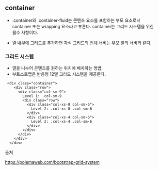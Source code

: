 
## container

- .container와 .container-fluid는 콘텐츠 요소를 포함하는 부모 요소로서 container 또는 wrapping 요소라고 부른다. container는 그리드 시스템을 위한 필수 사항이다.



- 열 내부에 그리드를 추가하면 자식 그리드의 전체 너비는 부모 열의 너비와 같다.

### 그리드 시스템

- 열을 나누어 콘텐츠를 원하는 위치에 배치하는 방법. 
- 부트스트랩은 반응형 12열 그리드 시스템을 제공한다. 

```
 <div class="container">
    <div class="row">
      <div class="col-sm-9">
        Level 1: .col-sm-9
        <div class="row">
          <div class="col-xs-8 col-sm-6">
            Level 2: .col-xs-8 .col-sm-6
          </div>
          <div class="col-xs-4 col-sm-6">
            Level 2: .col-xs-4 .col-sm-6
          </div>
        </div>
      </div>
    </div>
  </div>
  ```
  
  
  출처
  
  https://poiemaweb.com/bootstrap-grid-system
